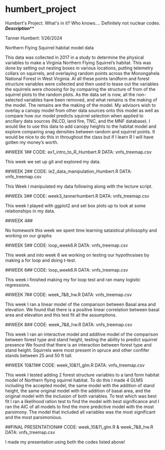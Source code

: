 # humbert_project
Humbert's Project. What's in it? Who knows.... Definitely not nuclear codes.
  *******Description*********



Tanner Humbert: 1/26/2024 

  Northern Flying Squirrel habitat model data
  
  This data was collected in 2017 in a study to determine the physical variables to make a Virginia Northern Flying Squirrel’s habitat. This was done by setting out nesting boxes in various locations, putting telemetry collars on squirrels, and overlaying random points across the Monongahela National Forest in West Virginia. Al all these points landform and forest structure variables were collected and then used to tease out the variables the squirrels were choosing for by comparing the structure of from of the squirrel plots to the random plots. As the data set is now, all the non-selected variables have been removed, and what remains is the making of the model. The remains are the making of the model. My advisors wish to overlay a canopy model from other data sources onto this model as well as compare how our model predicts squirrel selection when applied to ancillary data sources (NLCD, land fire, TNC, and the MNF database). I would like to use this data to add canopy heights to the habitat model and explore comparing snag densities between random and squirrel points.  It would be nice to do this in throughout the class but if I learn R I will have gotten my money’s worth.
  
##WEEK 1##
CODE: ex1_intro_to_R_Humbert.R
DATA: vnfs_treemap.csv

This week we set up git and explored my data.


##WEEK 2##
CODE: le2_data_manipulation_Humbert.R 
DATA: vnfs_treemap.csv

This Week I manipulated my data following along with the lecture script.

##WEEk 3##
CODE: week3_tannerhumbert.R
DATA: vnfs_treemap.csv

This week I played with ggplot2 and set box plots up to look at some relationships in my data.

##WEEK 4##

No homework this week we spent time learning sataistical philosophy and working on our graphs

##WEEK 5##
CODE: loop_week6.R
DATA: vnfs_treemap.csv

This week and into week 6 we working on testing our hypothosises by making a for loop and doing t-test.

##WEEK 6##
CODE: loop_week6.R
DATA: vnfs_treemap.csv

This week i finished making my for loop test and ran many logistic regressions.

##WEEK 7##
CODE: week_7&8_hw.R
DATA: vnfs_treemap.csv

This week I ran a linear model of the comparison between Basal area and elevation. We found that there is a positive linear correlation between basal area and elevation and this test fit all the assumptions. 

##WEEK 8##
CODE: week_7&8_hw.R
DATA: vnfs_treemap.csv

This week I ran an interactive model and additive model of the comparison between forest type and stand height, testing the ability to predict squirrel presence  We found that there is an interaction between forest type and stand height. Squirrels were most present in spruce and other confifer stands between 25 and 50 ft tall. 

##WEEK 10&11##
CODE: week_10&11_glm.R
DATA: vnfs_treemap.csv

This week I tested adding 2 forest structure variables to a land form habitat model of Northern flying squirrel habitat. To do this I made 4 GLMS including the accepted model, the same model with the addition of stand height, the same original model with the addition of basal area, and the original model with the inclusion of both variables. To test which was best fit I ran a likelihood ration test to find the model with best significance and I ran the AIC of all models to find the more predictive model with the most parsimony. The model that included all variables was the most significant and the most parsimonious. 

##FINAL PRESENTATION##
CODE: week_10&11_glm.R & week_7&8_hw.R
DATA: vnfs_treemap.csv

I made my presentation using both the codes listed above! 




